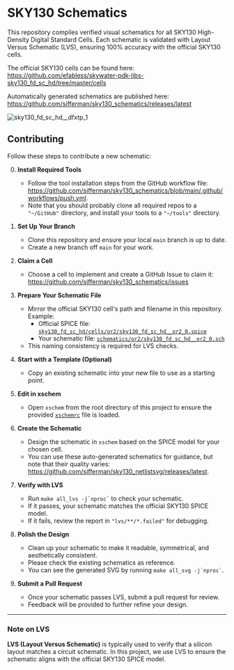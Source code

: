 
# SKY130 Schematics

This repository compiles verified visual schematics for all SKY130 High-Density Digital Standard Cells. Each schematic is validated with Layout Versus Schematic (LVS), ensuring 100% accuracy with the official SKY130 cells.

The official SKY130 cells can be found here:
<https://github.com/efabless/skywater-pdk-libs-sky130_fd_sc_hd/tree/master/cells>

Automatically generated schematics are published here:
<https://github.com/sifferman/sky130_schematics/releases/latest>

![sky130_fd_sc_hd__dfxtp_1](docs/sky130_fd_sc_hd__dfxtp_1.svg)

## Contributing

Follow these steps to contribute a new schematic:

0. **Install Required Tools**
   * Follow the tool installation steps from the GitHub workflow file: <https://github.com/sifferman/sky130_schematics/blob/main/.github/workflows/push.yml>.
   * Note that you should probably clone all required repos to a `"~/GitHub"` directory, and install your tools to a `"~/tools"` directory.

1. **Set Up Your Branch**
   * Clone this repository and ensure your local `main` branch is up to date.
   * Create a new branch off `main` for your work.

2. **Claim a Cell**
   * Choose a cell to implement and create a GitHub Issue to claim it: <https://github.com/sifferman/sky130_schematics/issues>

3. **Prepare Your Schematic File**
   * Mirror the official SKY130 cell's path and filename in this repository.
     Example:
     * Official SPICE file: [`sky130_fd_sc_hd/cells/or2/sky130_fd_sc_hd__or2_0.spice`](https://github.com/efabless/skywater-pdk-libs-sky130_fd_sc_hd/blob/master/cells/or2/sky130_fd_sc_hd__or2_0.spice)
     * Your schematic file: [`schematics/or2/sky130_fd_sc_hd__or2_0.sch`](https://github.com/sifferman/sky130_schematics/blob/main/schematics/or2/sky130_fd_sc_hd__or2_0.sch)
   * This naming consistency is required for LVS checks.

4. **Start with a Template (Optional)**
   * Copy an existing schematic into your new file to use as a starting point.

5. **Edit in xschem**
   * Open `xschem` from the root directory of this project to ensure the provided [`xschemrc`](https://github.com/sifferman/sky130_schematics/blob/main/xschemrc) file is loaded.

6. **Create the Schematic**
   * Design the schematic in `xschem` based on the SPICE model for your chosen cell.
   * You can use these auto-generated schematics for guidance, but note that their quality varies: <https://github.com/sifferman/sky130_netlistsvg/releases/latest>.

7. **Verify with LVS**
   * Run `` make all_lvs -j`nproc` `` to check your schematic.
   * If it passes, your schematic matches the official SKY130 SPICE model.
   * If it fails, review the report in `"lvs/**/*.failed"` for debugging.

8. **Polish the Design**
   * Clean up your schematic to make it readable, symmetrical, and aesthetically consistent.
   * Please check the existing schematics as reference.
   * You can see the generated SVG by running `` make all_svg -j`nproc` ``.

9. **Submit a Pull Request**
   * Once your schematic passes LVS, submit a pull request for review.
   * Feedback will be provided to further refine your design.

---

### Note on LVS
**LVS (Layout Versus Schematic)** is typically used to verify that a silicon layout matches a circuit schematic. In this project, we use LVS to ensure the schematic aligns with the official SKY130 SPICE model.
